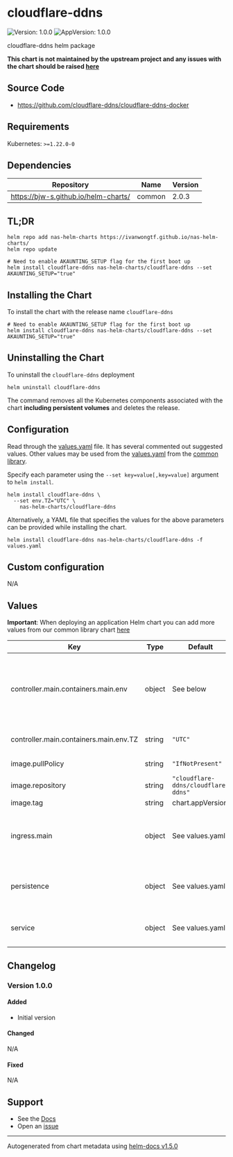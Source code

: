 # cloudflare-ddns

![Version: 1.0.0](https://img.shields.io/badge/Version-1.0.0-informational?style=flat-square) ![AppVersion: 1.0.0](https://img.shields.io/badge/AppVersion-1.0.0-informational?style=flat-square)

cloudflare-ddns helm package

**This chart is not maintained by the upstream project and any issues with the chart should be raised [here](https://github.com/ivanwongtf/helm-charts/issues/new/choose)**

## Source Code

* <https://github.com/cloudflare-ddns/cloudflare-ddns-docker>

## Requirements

Kubernetes: `>=1.22.0-0`

## Dependencies

| Repository | Name | Version |
|------------|------|---------|
| https://bjw-s.github.io/helm-charts/ | common | 2.0.3 |

## TL;DR

```console
helm repo add nas-helm-charts https://ivanwongtf.github.io/nas-helm-charts/
helm repo update

# Need to enable AKAUNTING_SETUP flag for the first boot up
helm install cloudflare-ddns nas-helm-charts/cloudflare-ddns --set AKAUNTING_SETUP="true"
```

## Installing the Chart

To install the chart with the release name `cloudflare-ddns`

```console
# Need to enable AKAUNTING_SETUP flag for the first boot up
helm install cloudflare-ddns nas-helm-charts/cloudflare-ddns --set AKAUNTING_SETUP="true"
```

## Uninstalling the Chart

To uninstall the `cloudflare-ddns` deployment

```console
helm uninstall cloudflare-ddns
```

The command removes all the Kubernetes components associated with the chart **including persistent volumes** and deletes the release.

## Configuration

Read through the [values.yaml](./values.yaml) file. It has several commented out suggested values.
Other values may be used from the [values.yaml](https://github.com/bjw-s/helm-charts/tree/main/charts/library/common/values.yaml) from the [common library](https://github.com/bjw-s/helm-charts/tree/main/charts/library/common).

Specify each parameter using the `--set key=value[,key=value]` argument to `helm install`.

```console
helm install cloudflare-ddns \
  --set env.TZ="UTC" \
    nas-helm-charts/cloudflare-ddns
```

Alternatively, a YAML file that specifies the values for the above parameters can be provided while installing the chart.

```console
helm install cloudflare-ddns nas-helm-charts/cloudflare-ddns -f values.yaml
```

## Custom configuration

N/A

## Values

**Important**: When deploying an application Helm chart you can add more values from our common library chart [here](https://github.com/bjw-s/helm-charts/tree/main/charts/library/common)

| Key | Type | Default | Description |
|-----|------|---------|-------------|
| controller.main.containers.main.env | object | See below | environment variables. See more environment variables in the [cloudflare-ddns documentation](https://cloudflare-ddns.org/docs). |
| controller.main.containers.main.env.TZ | string | `"UTC"` | Set the container timezone |
| image.pullPolicy | string | `"IfNotPresent"` | image pull policy |
| image.repository | string | `"cloudflare-ddns/cloudflare-ddns"` | image repository |
| image.tag | string | chart.appVersion | image tag |
| ingress.main | object | See values.yaml | Enable and configure ingress settings for the chart under this key. |
| persistence | object | See values.yaml | Configure persistence settings for the chart under this key. |
| service | object | See values.yaml | Configures service settings for the chart. |

## Changelog

### Version 1.0.0

#### Added

- Initial version

#### Changed

N/A

#### Fixed

N/A

## Support

- See the [Docs](https://bjw-s.github.io/helm-charts/docs/)
- Open an [issue](https://github.com/ivanwongtf/nas-helm-charts/issues/new/choose)

----------------------------------------------
Autogenerated from chart metadata using [helm-docs v1.5.0](https://github.com/norwoodj/helm-docs/releases/v1.5.0)
